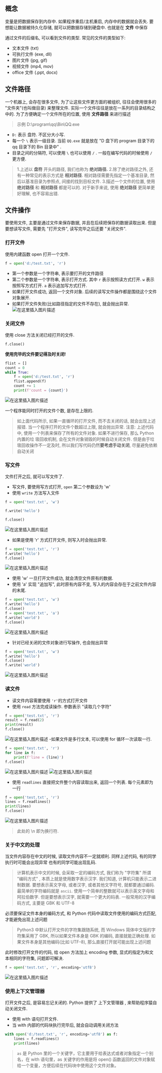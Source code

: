 ﻿## 概念
变量是把数据保存到内存中. 如果程序重启/主机重启, 内存中的数据就会丢失. 
要想能让数据被持久化存储, 就可以把数据存储到硬盘中. 也就是在 **文件** 中保存

通过文件的后缀名, 可以看到文件的类型. 常见的文件的类型如下:
- 文本文件 (txt)
- 可执行文件 (exe, dll)
- 图片文件 (jpg, gif)
- 视频文件 (mp4, mov)
- office 文件 (.ppt, docx)

## 文件路径
一个机器上, 会存在很多文件, 为了让这些文件更方面的被组织, 往往会使用很多的 "文件夹"(也叫做目录) 来整理文件. 
实际一个文件往往是放在一系列的目录结构之中的. 
为了方便确定一个文件所在的位置, 使用 **文件路径** 来进行描述
>示例
>D:\program\qq\Bin\QQ.exe

- `D:` 表示 盘符. 不区分大小写. 
- 每一个 `\` 表示一级目录. 当前 `QQ.exe` 就是放在 "D 盘下的 program 目录下的 qq 目录下的 Bin 目录中" . 
- 目录之间的分隔符, 可以使用 `\` 也可以使用 `/` . 一般在编写代码的时候使用 `/` 更方便.


>1.上述以 **盘符** 开头的路径, 我们也称为 **绝对路径.** 
>2.除了绝对路径之外, 还有一种常见的表示方式是 **相对路径**. 相对路径需要先指定一个基准目录, 然后以基准目录为参照点, 间接的找到目标文件. 
3.描述一个文件的位置, 使用 **绝对路径** 和 **相对路径** 都是可以的. 对于新手来说, 使用 **绝对路径** 更简单更好理解, 也不容易出错.

## 文件操作

要使用文件, 主要是通过文件来保存数据, 并且在后续把保存的数据读取出来. 
但是要想读写文件, 需要先 "打开文件", 读写完毕之后还要 "关闭文件".
### 打开文件
使用内建函数 open 打开一个文件. 

```python
f = open('d:/test.txt', 'r')
```

- 第一个参数是一个字符串, 表示要打开的文件路径
- 第二个参数是一个字符串, 表示打开方式. 其中 `r` 表示按照读方式打开. `w` 表示按照写方式打开. `a`
表示追加写方式打开. 
- 如果打开文件成功, 返回一个文件对象. 后续的读写文件操作都是围绕这个文件对象展开. 
- 如果打开文件失败(比如路径指定的文件不存在), 就会抛出异常. 
![在这里插入图片描述](https://i-blog.csdnimg.cn/direct/fc2d7dd85a7840b1b1435692defc5d30.png)
### 关闭文件
使用 close 方法关闭已经打开的文件. 

```python
f.close()
```

**使用完毕的文件要记得及时关闭!**

```python
flist = []
count = 0
while True:
    f = open('d:/test.txt', 'r')
    flist.append(f)
    count += 1
    print(f'count = {count}')
```

![在这里插入图片描述](https://i-blog.csdnimg.cn/direct/e7e02000429544a1af7187353823e592.png)


一个程序能同时打开的文件个数, 是存在上限的.

>如上面代码所示, 如果一直循环的打开文件, 而不去关闭的话, 就会出现上述报错. 
当一个程序打开的文件个数超过上限, 就会抛出异常. 
注意: 上述代码中, 使用一个列表来保存了所有的文件对象. 如果不进行保存, 那么 Python 内置的垃
圾回收机制, 会在文件对象销毁的时候自动关闭文件. 
但是由于垃圾回收操作不一定及时, 所以我们写代码仍然**要考虑手动关闭**, 尽量避免依赖自动关闭

### 写文件
文件打开之后, 就可以写文件了. 
- 写文件, 要使用写方式打开, `open` 第二个参数设为 'w'
- 使用 `write` 方法写入文件

```python
f = open('test.txt', 'w')

f.write('hello')

f.close()
```
![在这里插入图片描述](https://i-blog.csdnimg.cn/direct/8b45dcbc0f334fa48e18ebeec887c4c3.png)
- 如果是使用 'r' 方式打开文件, 则写入时会抛出异常.

```python
f = open('test.txt', 'r')
f.write('hello')
f.close()
```
![在这里插入图片描述](https://i-blog.csdnimg.cn/direct/27d9bb8885f14725860b05f220a46599.png)


- 使用 'w' 一旦打开文件成功, 就会清空文件原有的数据. 
- 使用 'a' 实现 "追加写", 此时原有内容不变, 写入的内容会存在于之前文件内容的末尾.

```python
f = open('test.txt', 'w')
f.write('hello')
f.close()
f = open('test.txt', 'a')
f.write('world')
f.close()
```
![在这里插入图片描述](https://i-blog.csdnimg.cn/direct/c9d974a5b6504e5480a2a91f5ded5bcc.png)
- 针对已经关闭的文件对象进行写操作, 也会抛出异常

```python
f = open('test.txt', 'w')
f.write('hello')
f.close()
f.write('world')
```
![在这里插入图片描述](https://i-blog.csdnimg.cn/direct/b21e6d258b4d4c6da2099780a1a0a361.png)
### 读文件
- 读文件内容需要使用 `'r'`的方式打开文件
- 使用 `read` 方法完成读操作. 参数表示 "读取几个字符"

```python
f = open('test.txt', 'r')
result = f.read(2)
print(result)
f.close()
```
![在这里插入图片描述](https://i-blog.csdnimg.cn/direct/924b9ded17ba4f14b8bfbbbabd986ede.png)
-如果文件是多行文本, 可以使用 for 循环一次读取一行.

```python
f = open('test.txt', 'r')
for line in f:
    print(f'line = {line}')
f.close()
```
![在这里插入图片描述](https://i-blog.csdnimg.cn/direct/6a2a17bcc27641578312ebd495af447a.png)
![在这里插入图片描述](https://i-blog.csdnimg.cn/direct/79ad97fca37143f196bf800ff406ed81.png)
- 使用 `readlines` 直接把文件整个内容读取出来, 返回一个列表. 每个元素即为一行

```python
f = open('test.txt', 'r')
lines = f.readlines()
print(lines)
f.close()
```
![在这里插入图片描述](https://i-blog.csdnimg.cn/direct/872a8f1c460642a7b263822c71f136cd.png)
>此处的 \n 即为换行符.

### 关于中文的处理
当文件内容存在中文的时候, 读取文件内容不一定就顺利. 
同样上述代码, 有的同学执行时可能会出现异常
也有的同学可能出现乱码. 


>计算机表示中文的时候, 会采取一定的编码方式, 我们称为 "字符集"
所谓 "编码方式" , 本质上就是使用数字表示汉字. 
我们知道, 计算机只能表示二进制数据. 要想表示英文字母, 或者汉字, 或者其他文字符号, 就都要通过编码. 
最简单的字符编码就是 `ascii`. 使用一个简单的整数就可以表示英文字母和阿拉伯数字. 
但是要想表示汉字, 就需要一个更大的码表. 
一般常用的汉字编码方式, 主要是 GBK 和 UTF-8


必须要保证文件本身的编码方式, 和 Python 代码中读取文件使用的编码方式匹配, 才能避免出现上述问题
>Python3 中默认打开文件的字符集跟随系统, 而 Windows 简体中文版的字符集采用了 GBK, 所以如果文件本身是 GBK 的编码, 直接就能正确处理. 如果文件本身是其他编码(比如 UTF-8), 那么直接打开就可能出现上述问题


此时修改打开文件的代码, 给 open 方法加上 encoding 参数, 显式的指定为和文本相同的字符集, 问题即可解决.


```python
f = open('test.txt', 'r', encoding='utf8')
```

![在这里插入图片描述](https://i-blog.csdnimg.cn/direct/0d4aadfeca9d468881a6fe8ebacb4c07.png)
### 使用上下文管理器
打开文件之后, 是容易忘记关闭的. Python 提供了 上下文管理器 , 来帮助程序猿自动关闭文件. 
- 使用 with 语句打开文件. 
- 当 with 内部的代码块执行完毕后, 就会自动调用关闭方法

```python
with open('d:/test.txt', 'r', encoding='utf8') as f:
    lines = f.readlines()
    print(lines)
```


>`as` 是 Python 里的一个关键字，它主要用于给表达式或者对象指定一个别名，在 with 语句里，as 关键字的作用是将 open() 函数返回的文件对象赋给一个变量，方便后续在代码块中使用这个文件对象。


